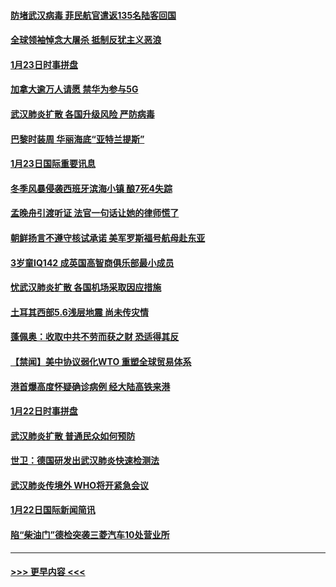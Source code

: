 #### [防堵武汉病毒 菲民航官遣返135名陆客回国](../pages/prog202/a102759946.md?t=01241355) 
#### [全球领袖悼念大屠杀 抵制反犹主义恶浪](../pages/prog202/a102759678.md?t=01241355) 
#### [1月23日时事拼盘](../pages/prog202/a102759599.md?t=01241355) 
#### [加拿大逾万人请愿 禁华为参与5G](../pages/prog202/a102759553.md?t=01241355) 
#### [武汉肺炎扩散 各国升级风险 严防病毒](../pages/prog202/a102759400.md?t=01241355) 
#### [巴黎时装周 华丽海底“亚特兰提斯”](../pages/prog202/a102759217.md?t=01241355) 
#### [1月23日国际重要讯息](../pages/prog202/a102759199.md?t=01241355) 
#### [冬季风暴侵袭西班牙滨海小镇 酿7死4失踪](../pages/prog202/a102759119.md?t=01241355) 
#### [孟晚舟引渡听证 法官一句话让她的律师慌了](../pages/prog202/a102759060.md?t=01241355) 
#### [朝鲜扬言不遵守核试承诺 美军罗斯福号航母赴东亚](../pages/prog202/a102759001.md?t=01241355) 
#### [3岁童IQ142 成英国高智商俱乐部最小成员](../pages/prog202/a102758990.md?t=01241355) 
#### [忧武汉肺炎扩散 各国机场采取因应措施](../pages/prog202/a102758911.md?t=01241355) 
#### [土耳其西部5.6浅层地震 尚未传灾情](../pages/prog202/a102758903.md?t=01241355) 
#### [蓬佩奥：收取中共不劳而获之财 恐适得其反](../pages/prog202/a102758889.md?t=01241355) 
#### [【禁闻】美中协议弱化WTO 重塑全球贸易体系](../pages/prog202/a102758790.md?t=01241355) 
#### [港首爆高度怀疑确诊病例 经大陆高铁来港](../pages/prog202/a102758613.md?t=01241355) 
#### [1月22日时事拼盘](../pages/prog202/a102758615.md?t=01241355) 
#### [武汉肺炎扩散 普通民众如何预防](../pages/prog202/a102758504.md?t=01241355) 
#### [世卫：德国研发出武汉肺炎快速检测法](../pages/prog202/a102758495.md?t=01241355) 
#### [武汉肺炎传境外 WHO将开紧急会议](../pages/prog202/a102758437.md?t=01241355) 
#### [1月22日国际新闻简讯](../pages/prog202/a102758231.md?t=01241355) 
#### [陷“柴油门”德检突袭三菱汽车10处营业所](../pages/prog202/a102758165.md?t=01241355) 

----
#### [ >>> 更早内容 <<< ](../indexes/prog202-earlier.md)
